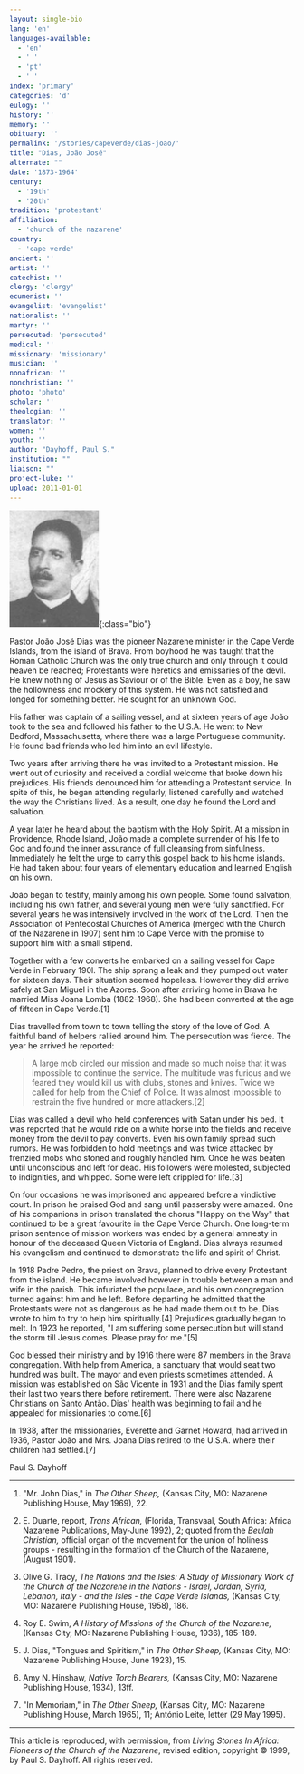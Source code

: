 ```yaml
---
layout: single-bio
lang: 'en'
languages-available:
  - 'en'
  - ' '
  - 'pt'
  - ' '
index: 'primary'
categories: 'd'
eulogy: ''
history: ''
memory: ''
obituary: ''
permalink: '/stories/capeverde/dias-joao/'
title: "Dias, João José"
alternate: ""
date: '1873-1964'
century:
  - '19th'
  - '20th'
tradition: 'protestant'
affiliation:
  - 'church of the nazarene'
country:
  - 'cape verde'
ancient: ''
artist: ''
catechist: ''
clergy: 'clergy'
ecumenist: ''
evangelist: 'evangelist'
nationalist: ''
martyr: ''
persecuted: 'persecuted'
medical: ''
missionary: 'missionary'
musician: ''
nonafrican: ''
nonchristian: ''
photo: 'photo'
scholar: ''
theologian: ''
translator: ''
women: ''
youth: ''
author: "Dayhoff, Paul S."
institution: ""
liaison: ""
project-luke: ''
upload: 2011-01-01
---
```


![Joao Jose Dias](/images/bio-pics/capeverde/dias-joao/dias_joao.jpg){:class="bio"}

Pastor João José Dias was the pioneer Nazarene minister in the Cape Verde Islands, from the island of Brava. From boyhood he was taught that the Roman Catholic Church was the only true church and only through it could heaven be reached; Protestants were heretics and emissaries of the devil. He knew nothing of Jesus as Saviour or of the Bible. Even as a boy, he saw the hollowness and mockery of this system. He was not satisfied and longed for something better. He sought for an unknown God.

His father was captain of a sailing vessel, and at sixteen years of age João took to the sea and followed his father to the U.S.A. He went to New Bedford, Massachusetts, where there was a large Portuguese community. He found bad friends who led him into an evil lifestyle.

Two years after arriving there he was invited to a Protestant mission. He went out of curiosity and received a cordial welcome that broke down his prejudices. His friends denounced him for attending a Protestant service. In spite of this, he began attending regularly, listened carefully and watched the way the Christians lived. As a result, one day he found the Lord and salvation.

A year later he heard about the baptism with the Holy Spirit. At a mission in Providence, Rhode Island, João made a complete surrender of his life to God and found the inner assurance of full cleansing from sinfulness. Immediately he felt the urge to carry this gospel back to his home islands. He had taken about four years of elementary education and learned English on his own.

João began to testify, mainly among his own people. Some found salvation, including his own father, and several young men were fully sanctified. For several years he was intensively involved in the work of the Lord. Then the Association of Pentecostal Churches of America (merged with the Church of the Nazarene in 1907) sent him to Cape Verde with the promise to support him with a small stipend.

Together with a few converts he embarked on a sailing vessel for Cape Verde in February 190l. The ship sprang a leak and they pumped out water for sixteen days. Their situation seemed hopeless. However they did arrive safely at San Miguel in the Azores. Soon after arriving home in Brava he married Miss Joana Lomba (1882-1968). She had been converted at the age of fifteen in Cape Verde.[1]

Dias travelled from town to town telling the story of the love of God. A faithful band of helpers rallied around him. The persecution was fierce. The year he arrived he reported:

> A large mob circled our mission and made so much noise that it was impossible to continue the service. The multitude was furious and we feared they would kill us with clubs, stones and knives. Twice we called for help from the Chief of Police. It was almost impossible to restrain the five hundred or more attackers.[2]

Dias was called a devil who held conferences with Satan under his bed. It was reported that he would ride on a white horse into the fields and receive money from the devil to pay converts. Even his own family spread such rumors. He was forbidden to hold meetings and was twice attacked by frenzied mobs who stoned and roughly handled him. Once he was beaten until unconscious and left for dead. His followers were molested, subjected to indignities, and whipped. Some were left crippled for life.[3]

On four occasions he was imprisoned and appeared before a vindictive court. In prison he praised God and sang until passersby were amazed. One of his companions in prison translated the chorus "Happy on the Way" that continued to be a great favourite in the Cape Verde Church. One long-term prison sentence of mission workers was ended by a general amnesty in honour of the deceased Queen Victoria of England. Dias always resumed his evangelism and continued to demonstrate the life and spirit of Christ.

In 1918 Padre Pedro, the priest on Brava, planned to drive every Protestant from the island. He became involved however in trouble between a man and wife in the parish. This infuriated the populace, and his own congregation turned against him and he left. Before departing he admitted that the Protestants were not as dangerous as he had made them out to be. Dias wrote to him to try to help him spiritually.[4]  Prejudices gradually began to melt. In 1923 he reported, "I am suffering some persecution but will stand the storm till Jesus comes. Please pray for me."[5]

God blessed their ministry and by 1916 there were 87 members in the Brava congregation. With help from America, a sanctuary that would seat two hundred was built. The mayor and even priests sometimes attended. A mission was established on São Vicente in 1931 and the Dias family spent their last two years there before retirement. There were also Nazarene Christians on Santo Antão. Dias' health was beginning to fail and he appealed for missionaries to come.[6]

In 1938, after the missionaries, Everette and Garnet Howard, had arrived in 1936, Pastor João and Mrs. Joana Dias retired to the U.S.A. where their children had settled.[7]

Paul S. Dayhoff

---

1. "Mr. John Dias," in *The Other Sheep,* (Kansas City, MO: Nazarene Publishing House, May 1969), 22.

2. E. Duarte, report, *Trans African,* (Florida, Transvaal, South Africa: Africa Nazarene Publications, May-June 1992), 2; quoted from the *Beulah Christian,* official organ of the movement for the union of holiness groups - resulting in the formation of the Church of the Nazarene, (August 1901).

3. Olive G. Tracy, *The Nations and the Isles: A Study of Missionary Work of the Church of the Nazarene in the Nations - Israel, Jordan, Syria, Lebanon, Italy - and the Isles - the Cape Verde Islands,* (Kansas City, MO: Nazarene Publishing House, 1958), 186.

4. Roy E. Swim, *A History of Missions of the Church of the Nazarene,* (Kansas City, MO: Nazarene Publishing House, 1936), 185-189.

5. J. Dias, "Tongues and Spiritism," in *The Other Sheep,* (Kansas City, MO: Nazarene Publishing House, June 1923), 15.

6. Amy N. Hinshaw, *Native Torch Bearers,* (Kansas City, MO: Nazarene Publishing House, 1934), 13ff.

7. "In Memoriam," in *The Other Sheep,* (Kansas City, MO: Nazarene Publishing House, March 1965), 11; Ant&oacute;nio Leite, letter (29 May 1995).

---

This article is reproduced, with permission, from *Living Stones In Africa: Pioneers of the Church of the Nazarene*, revised edition, copyright &copy; 1999, by Paul S. Dayhoff.  All rights reserved.
